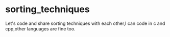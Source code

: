 # sorting_techniques
Let's code and share sorting techniques with each other,I can code in c and cpp,other languages are fine too.
